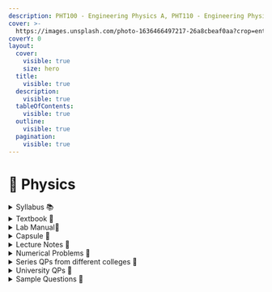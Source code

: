 ```yaml
---
description: PHT100 - Engineering Physics A, PHT110 - Engineering Physics B
cover: >-
  https://images.unsplash.com/photo-1636466497217-26a8cbeaf0aa?crop=entropy&cs=srgb&fm=jpg&ixid=M3wxOTcwMjR8MHwxfHNlYXJjaHwxfHxwaHlzaWNzfGVufDB8fHx8MTY5NDg1MzQyMXww&ixlib=rb-4.0.3&q=85
coverY: 0
layout:
  cover:
    visible: true
    size: hero
  title:
    visible: true
  description:
    visible: true
  tableOfContents:
    visible: true
  outline:
    visible: true
  pagination:
    visible: true
---
```


# 🔭 Physics

<details>

<summary>Syllabus 📚</summary>

[PHT100 Physics A](https://drive.google.com/file/d/1eOWSyIDRrYMvWCYu6oT6Ov0n7hKwd27e/view?usp=drive\_link)👈

[PHT110 Physics B](https://drive.google.com/file/d/1074voq695gMfMALs3U7ZW4SGHQZmb7iC/view?usp=drive\_link)👈

</details>

<details>

<summary>Textbook 📖</summary>

[Engineering Physics A](https://drive.google.com/drive/folders/1QKd2\_Ma2MAeCrOj\_pR6d1wOfFQwvpNfV?usp=drive\_link)👈

</details>

<details>

<summary>Lab Manual📔</summary>

[Physics Lab Manual](https://drive.google.com/drive/folders/1WclBeRUPrnv0mg0G4E4KLZ\_ArtOYipuv?usp=drive\_link)👈

</details>

<details>

<summary>Capsule 💊</summary>

[Short notes](https://drive.google.com/drive/folders/1ZeG0lPPj3-Tt6NLC8DYteGuhcHX40M9X?usp=drive\_link)👈

</details>

<details>

<summary>Lecture Notes 📒</summary>

[Physics notes](https://drive.google.com/drive/folders/1lvmNJ3cM24EIrgBo\_n-DESNlV2HW0SLS?usp=drive\_link)👈

</details>

<details>

<summary>Numerical Problems 🔢 </summary>

[Physics A Solved Problems](https://drive.google.com/file/d/1o9Io8HybzaS-SHjNxD8sudYjVxPW3oSG/view?usp=drive\_link)👈

</details>

<details>

<summary>Series QPs from different colleges 📃</summary>

[Physics Series Question Papers](https://drive.google.com/drive/folders/1HCRP\_J9T-9XgwsbF6mglgYQGDPk\_ndSH?usp=drive\_link)👈

</details>

<details>

<summary>University QPs 📑</summary>

[Physics University Question Papers](https://drive.google.com/drive/folders/1wD0PNHJ9yjDWW9GDRFoe7H\_UO-IvNviT?usp=drive\_link)👈

</details>

<details>

<summary>Sample Questions 💯</summary>

[Extra Questions](https://drive.google.com/drive/folders/1srY\_LYOucgnYmwXigDZ8kcbbIz4skQnn?usp=drive\_link)👈

</details>
